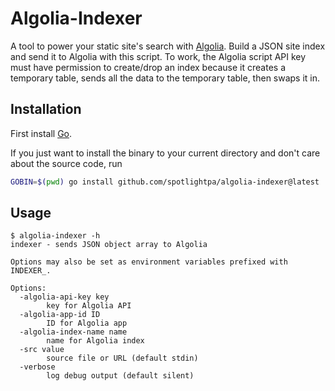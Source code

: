 # Algolia-Indexer

A tool to power your static site's search with [Algolia](https://www.algolia.com). Build a JSON site index and send it to Algolia with this script. To work, the Algolia script API key must have permission to create/drop an index because it creates a temporary table, sends all the data to the temporary table, then swaps it in.

## Installation

First install [Go](http://golang.org).

If you just want to install the binary to your current directory and don't care about the source code, run

```bash
GOBIN=$(pwd) go install github.com/spotlightpa/algolia-indexer@latest
```

## Usage

```
$ algolia-indexer -h
indexer - sends JSON object array to Algolia

Options may also be set as environment variables prefixed with INDEXER_.

Options:
  -algolia-api-key key
        key for Algolia API
  -algolia-app-id ID
        ID for Algolia app
  -algolia-index-name name
        name for Algolia index
  -src value
        source file or URL (default stdin)
  -verbose
        log debug output (default silent)
```